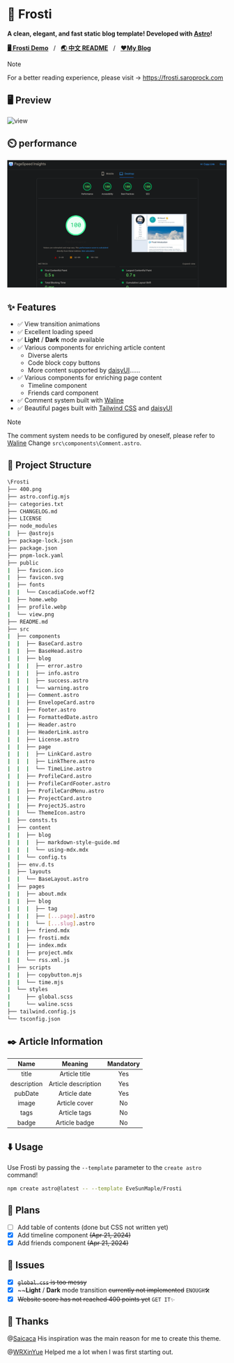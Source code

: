 # 🧊 Frosti

**A clean, elegant, and fast static blog template! Developed with [Astro](https://astro.build/)!**

[**🖥️ Frosti Demo**](https://frosti.saroprock.com)&nbsp;&nbsp;&nbsp;/&nbsp;&nbsp;&nbsp;[**🌏 中文 README**](https://github.com/EveSunMaple/Frosti/blob/main/README.zh-CN.md)&nbsp;&nbsp;&nbsp;/&nbsp;&nbsp;&nbsp;[**❤️My Blog**](https://www.saroprock.com)

> [!NOTE]
> For a better reading experience, please visit -> https://frosti.saroprock.com

## 🖥️ Preview

![view](https://frosti.saroprock.com/view.png)

## ⏲️ performance

![speed](./400.png)

## ✨ Features

- ✅ View transition animations
- ✅ Excellent loading speed
- ✅ **Light** / **Dark** mode available
- ✅ Various components for enriching article content
  - Diverse alerts
  - Code block copy buttons
  - More content supported by [daisyUI](https://daisyui.com/)……
- ✅ Various components for enriching page content
  - Timeline component
  - Friends card component
- ✅ Comment system built with [Waline](https://waline.js.org/)
- ✅ Beautiful pages built with [Tailwind CSS](https://tailwindcss.com/) and [daisyUI](https://daisyui.com/)

> [!NOTE]
> The comment system needs to be configured by oneself, please refer to [Waline](https://waline.js.org/) Change `src\components\Comment.astro`.

## 🚀 Project Structure

```sh
\Frosti
├── 400.png
├── astro.config.mjs
├── categories.txt
├── CHANGELOG.md
├── LICENSE
├── node_modules
|  ├── @astrojs
├── package-lock.json
├── package.json
├── pnpm-lock.yaml
├── public
|  ├── favicon.ico
|  ├── favicon.svg
|  ├── fonts
|  |  └── CascadiaCode.woff2
|  ├── home.webp
|  ├── profile.webp
|  └── view.png
├── README.md
├── src
|  ├── components
|  |  ├── BaseCard.astro
|  |  ├── BaseHead.astro
|  |  ├── blog
|  |  |  ├── error.astro
|  |  |  ├── info.astro
|  |  |  ├── success.astro
|  |  |  └── warning.astro
|  |  ├── Comment.astro
|  |  ├── EnvelopeCard.astro
|  |  ├── Footer.astro
|  |  ├── FormattedDate.astro
|  |  ├── Header.astro
|  |  ├── HeaderLink.astro
|  |  ├── License.astro
|  |  ├── page
|  |  |  ├── LinkCard.astro
|  |  |  ├── LinkThere.astro
|  |  |  └── TimeLine.astro
|  |  ├── ProfileCard.astro
|  |  ├── ProfileCardFooter.astro
|  |  ├── ProfileCardMenu.astro
|  |  ├── ProjectCard.astro
|  |  ├── ProjectJS.astro
|  |  └── ThemeIcon.astro
|  ├── consts.ts
|  ├── content
|  |  ├── blog
|  |  |  ├── markdown-style-guide.md
|  |  |  └── using-mdx.mdx
|  |  └── config.ts
|  ├── env.d.ts
|  ├── layouts
|  |  └── BaseLayout.astro
|  ├── pages
|  |  ├── about.mdx
|  |  ├── blog
|  |  |  ├── tag
|  |  |  ├── [...page].astro
|  |  |  └── [...slug].astro
|  |  ├── friend.mdx
|  |  ├── frosti.mdx
|  |  ├── index.mdx
|  |  ├── project.mdx
|  |  └── rss.xml.js
|  ├── scripts
|  |  ├── copybutton.mjs
|  |  └── time.mjs
|  └── styles
|     ├── global.scss
|     └── waline.scss
├── tailwind.config.js
└── tsconfig.json
```

## ✒️ Article Information

|    Name    |       Meaning       | Mandatory |
| :---------: | :-----------------: | :-------: |
|    title    |    Article title    |    Yes    |
| description | Article description |    Yes    |
|   pubDate   |    Article date    |    Yes    |
|    image    |    Article cover    |    No    |
|    tags    |    Article tags    |    No    |
|    badge    |    Article badge    |    No    |

## ⬇️ Usage

Use Frosti by passing the `--template` parameter to the `create astro` command!

```sh
npm create astro@latest -- --template EveSunMaple/Frosti
```

## 🎯 Plans

- [ ] Add table of contents (done but CSS not written yet)
- [x] Add timeline component ~~(Apr 21, 2024)~~
- [x] Add friends component ~~(Apr 21, 2024)~~

## 👀 Issues

- [X] ~~`global.css` is too messy~~
- [X] ~~**Light** / **Dark** mode transition ~~currently not implemented~~ `ENOUGH🛠️`
- [x] ~~Website score has not reached 400 points yet~~ `GET IT✨`

## 🎉 Thanks

@[Saicaca](https://github.com/saicaca) His inspiration was the main reason for me to create this theme.

@[WRXinYue](https://github.com/WRXinYue) Helped me a lot when I was first starting out.

